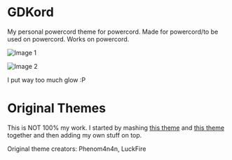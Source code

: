 # GDKord
My personal powercord theme for powercord. Made for powercord/to be used on powercord. Works on powercord.

![Image 1](https://i.vgy.me/xYmve9.png)

![Image 2](https://i.vgy.me/zU2zoV.png)

I put way too much glow :P

# Original Themes
This is NOT 100% my work. I started by mashing [this theme](https://github.com/phenom4n4n/blurple-replacer) and [this theme](https://github.com/LuckFire/amoled-cord) together and then adding my own stuff on top.

Original theme creators: Phenom4n4n, LuckFire

